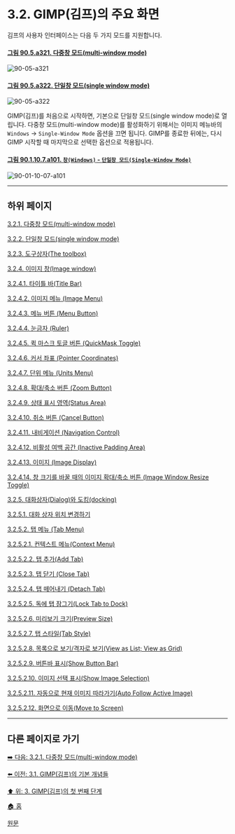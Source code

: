 # 3.2. GIMP(김프)의 주요 화면

김프의 사용자 인터페이스는 다음 두 가지 모드를 지원합니다.

<a id="90-05-a321"></a>

#### [그림 90.5.a321. 다중창 모드(multi-window mode)](./90-05-00-image_window.md#90-05-a321)
![90-05-a321](https://github.com/wonder13662/gimp/assets/15767104/c253f6d6-0ad2-4791-bbd2-e60c2f0c0c69)

<a id="90-05-a322"></a>

#### [그림 90.5.a322. 단일창 모드(single window mode)](./90-05-00-image_window.md#90-05-a322)
![90-05-a322](https://github.com/wonder13662/gimp/assets/15767104/39df1a43-0890-41ff-babd-d59c75196179)

GIMP(김프)를 처음으로 시작하면, 기본으로 단일창 모드(single window mode)로 열립니다. 다중창 모드(multi-window mode)를 활성화하기 위해서는 이미지 메뉴바의 `Windows` → `Single-Window Mode` 옵션을 끄면 됩니다. GIMP를 종료한 뒤에는, 다시 GIMP 시작할 때 마지막으로 선택한 옵션으로 적용됩니다.

<a id="90-01-10-07-a101"></a>

#### [그림 90.1.10.7.a101. `창(Windows)` - `단일창 모드(Single-Window Mode)`](./90-01-10-07-single_window_mode.md#90-01-10-07-a101)
![90-01-10-07-a101](https://github.com/wonder13662/gimp/assets/15767104/08f5fc97-386f-4c20-b602-715731c24987)

***

## 하위 페이지

[3.2.1. 다중창 모드(multi-window mode)](./03-02-01-multi_window_mode.md)

[3.2.2. 단일창 모드(single window mode)](./03-02-02-single_window_mode.md)

[3.2.3. 도구상자(The toolbox)](./03-02-03-the-toolbox.md)

[3.2.4. 이미지 창(Image window)](./03-02-04-00-image_window.md)

[3.2.4.1. 타이틀 바(Title Bar)](./03-02-04-01-title-bar.md)

[3.2.4.2. 이미지 메뉴 (Image Menu)](./03-02-04-02-image-menu.md)

[3.2.4.3. 메뉴 버튼 (Menu Button)](./03-02-04-03-menu-button.md)

[3.2.4.4. 눈금자 (Ruler)](./03-02-04-04-ruler.md)

[3.2.4.5. 퀵 마스크 토글 버튼 (QuickMask Toggle)](./03-02-04-05-quickmask-toggle.md)

[3.2.4.6. 커서 좌표 (Pointer Coordinates)](./03-02-04-06-pointer-coordinates.md)

[3.2.4.7. 단위 메뉴 (Units Menu)](./03-02-04-07-units-menu.md)

[3.2.4.8. 확대/축소 버튼 (Zoom Button)](./03-02-04-08-zoom-button.md)

[3.2.4.9. 상태 표시 영역(Status Area)](./03-02-04-09-status-area.md)

[3.2.4.10. 취소 버튼 (Cancel Button)](./03-02-04-10-cancel-button.md)

[3.2.4.11. 내비게이션 (Navigation Control)](./03-02-04-11-navigation-control.md)

[3.2.4.12. 비활성 여백 공간 (Inactive Padding Area)](./03-02-04-12-inactive-padding-area.md)

[3.2.4.13. 이미지 (Image Display)](./03-02-04-13-image-display.md)

[3.2.4.14. 창 크기를 바꿀 때의 이미지 확대/축소 버튼 (Image Window Resize Toggle)](./03-02-04-14-image-window-resize-toggle.md)

[3.2.5. 대화상자(Dialog)와 도킹(docking)](./03-02-05-00-dialogs-and-docking.md)

[3.2.5.1. 대화 상자 위치 변경하기](./03-02-05-01-organizing-dialogs.md)

[3.2.5.2. 탭 메뉴 (Tab Menu)](./03-02-05-02-00-tab-menu.md)

[3.2.5.2.1. 컨텍스트 메뉴(Context Menu)](./03-02-05-02-01-context_menu.md)

[3.2.5.2.2. 탭 추가(Add Tab)](./03-02-05-02-02-add_tab.md)

[3.2.5.2.3. 탭 닫기 (Close Tab)](./03-02-05-02-03-close_tab.md)

[3.2.5.2.4. 탭 떼어내기 (Detach Tab)](./03-02-05-02-04-detach_tab.md)

[3.2.5.2.5. 독에 탭 잠그기(Lock Tab to Dock)](./03-02-05-02-05-lock_tab_to_dock.md)

[3.2.5.2.6. 미리보기 크기(Preview Size)](./03-02-05-02-06-preview_size.md)

[3.2.5.2.7. 탭 스타일(Tab Style)](./03-02-05-02-07-tab_style.md)

[3.2.5.2.8. 목록으로 보기/격자로 보기(View as List; View as Grid)](./03-02-05-02-08-view_as_list_or_grid.md)

[3.2.5.2.9. 버튼바 표시(Show Button Bar)](./03-02-05-02-09-show_button_bar.md)

[3.2.5.2.10. 이미지 선택 표시(Show Image Selection)](./03-02-05-02-10-show_image_selection.md)

[3.2.5.2.11. 자동으로 현재 이미지 따라가기(Auto Follow Active Image)](./03-02-05-02-11-auto_follow_active_image.md)

[3.2.5.2.12. 화면으로 이동(Move to Screen)](./03-02-05-02-12-move_to_screen.md)

***

## 다른 페이지로 가기

[➡️ 다음: 3.2.1. 다중창 모드(multi-window mode)](./03-02-01-multi_window_mode.md)

[⬅️ 이전: 3.1. GIMP(김프)의 기본 개념들](./03-01-basic-concepts.md)

[⬆️ 위: 3. GIMP(김프)의 첫 번째 단계](./03-00-first-step-with-gimp.md)

[🏠 홈](./00-home.md)

[원문](https://docs.gimp.org/2.10/ko/gimp-concepts-main-windows.html)